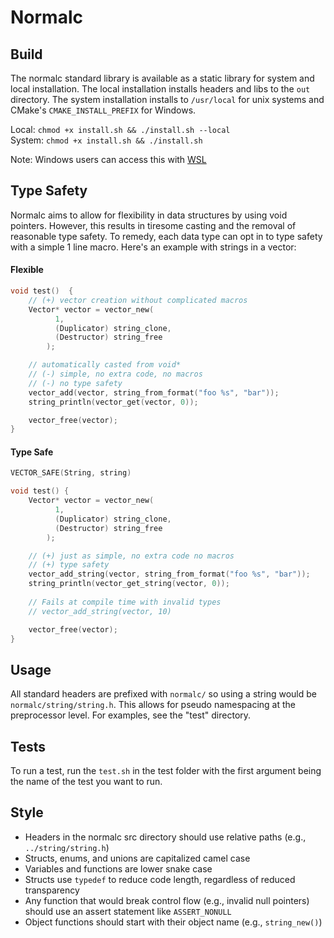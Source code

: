 ﻿# Normalc

## Build

The normalc standard library is available as a static library for system and local installation.
The local installation installs headers and libs to the `out` directory. 
The system installation installs to `/usr/local` for unix systems and CMake's `CMAKE_INSTALL_PREFIX` for Windows.

Local: `chmod +x install.sh && ./install.sh --local`  
System: `chmod +x install.sh && ./install.sh`  

Note: Windows users can access this with [WSL](https://learn.microsoft.com/en-us/windows/wsl/install)

## Type Safety

Normalc aims to allow for flexibility in data structures by using void pointers. However,
this results in tiresome casting and the removal of reasonable type safety. To remedy, each
data type can opt in to type safety with a simple 1 line macro. Here's an example with strings
in a vector:

#### Flexible
```C
void test()  {
    // (+) vector creation without complicated macros
    Vector* vector = vector_new(
		  1, 
		  (Duplicator) string_clone, 
		  (Destructor) string_free
		);

    // automatically casted from void*
    // (-) simple, no extra code, no macros
    // (-) no type safety
    vector_add(vector, string_from_format("foo %s", "bar"));	
    string_println(vector_get(vector, 0));

    vector_free(vector);
}
```

#### Type Safe
```C
VECTOR_SAFE(String, string)

void test() {
    Vector* vector = vector_new(
		  1, 
		  (Duplicator) string_clone, 
		  (Destructor) string_free
		);

    // (+) just as simple, no extra code no macros
    // (+) type safety
    vector_add_string(vector, string_from_format("foo %s", "bar"));
    string_println(vector_get_string(vector, 0));
    
    // Fails at compile time with invalid types
    // vector_add_string(vector, 10) 

    vector_free(vector);
}
```


## Usage

All standard headers are prefixed with `normalc/` so using a string would be
`normalc/string/string.h`. This allows for pseudo namespacing at the
preprocessor level. For examples, see the "test" directory.

## Tests

To run a test, run the `test.sh` in the test folder with the first argument
being the name of the test you want to run.

## Style

- Headers in the normalc src directory should use relative paths (e.g., `../string/string.h`)
- Structs, enums, and unions are capitalized camel case
- Variables and functions are lower snake case
- Structs use `typedef` to reduce code length, regardless of reduced transparency
- Any function that would break control flow (e.g., invalid null pointers) should use an assert statement like `ASSERT_NONULL` 
- Object functions should start with their object name (e.g., `string_new()`)

